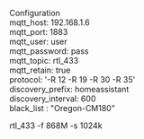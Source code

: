 Configuration <br>
mqtt_host: 192.168.1.6 <br>
mqtt_port: 1883 <br>
mqtt_user: user<br> 
mqtt_password: pass<br> 
mqtt_topic: rtl_433<br> 
mqtt_retain: true <br> 
protocol: '-R 12 -R 19 -R 30 -R 35'<br> 
discovery_prefix: homeassistant<br> 
discovery_interval: 600<br> 
black_list : "Oregon-CM180"


rtl_433 -f 868M -s 1024k
